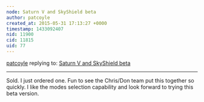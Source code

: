 ```yaml
---
node: Saturn V and SkyShield beta 
author: patcoyle
created_at: 2015-05-31 17:13:27 +0000
timestamp: 1433092407
nid: 11900
cid: 11815
uid: 77
---
```




[patcoyle](../profile/patcoyle) replying to: [Saturn V and SkyShield beta ](../notes/cfastie/05-29-2015/saturn-v-and-skyshield-beta)

----
Sold. I just ordered one. Fun to see the Chris/Don team put this together so quickly. I like the modes selection capability and look forward to trying this beta version.
